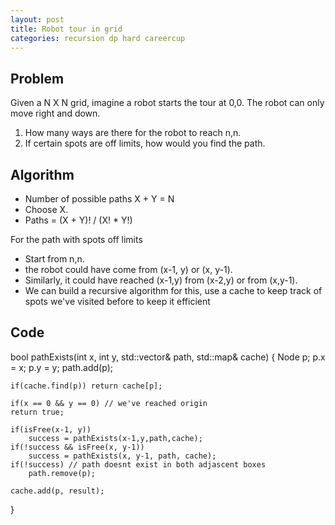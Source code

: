 ```yaml
---
layout: post
title: Robot tour in grid
categories: recursion dp hard careercup
---
```


## Problem
Given a N X N grid, imagine a robot starts the tour at 0,0. The robot can only move right and down.

1. How many ways are there for the robot to reach n,n.
2. If certain spots are off limits, how would you find the path.

## Algorithm
- Number of possible paths X + Y = N
- Choose X.
- Paths = (X + Y)! / (X! * Y!)

For the path with spots off limits
- Start from n,n.
- the robot could have come from (x-1, y) or (x, y-1).
- Similarly, it could have reached (x-1,y) from (x-2,y) or from (x,y-1).
- We can build a recursive algorithm for this, use a cache to keep track of spots we've visited before to keep it efficient

## Code
bool pathExists(int x, int y, std::vector<Node>& path, std::map<Node>& cache) {
	Node p;
	p.x = x;
	p.y = y;
	path.add(p);
	
	if(cache.find(p)) return cache[p];
	
	if(x == 0 && y == 0) // we've reached origin
	return true;
	
	if(isFree(x-1, y)) 
		success = pathExists(x-1,y,path,cache);
	if(!success && isFree(x, y-1))
		success = pathExists(x, y-1, path, cache);
	if(!success) // path doesnt exist in both adjascent boxes
		path.remove(p);
		
	cache.add(p, result);
}